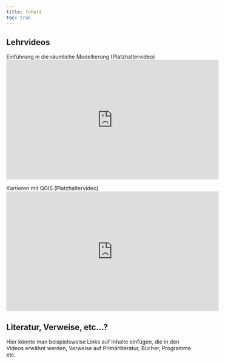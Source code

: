 ```yaml
---
title: Inhalt
toc: true
---
```


## Lehrvideos

<p>
Einführung in die räumliche Modellierung (Platzhaltervideo)
<iframe width="560" height="315" src="https://www.youtube-nocookie.com/embed/6K_ke_kHCe8" frameborder="0" allow="autoplay; encrypted-media" allowfullscreen></iframe>
</p>

<p>
Kartieren mit QGIS (Platzhaltervideo)
<iframe width="560" height="315" src="https://www.youtube-nocookie.com/embed/rpkeBZHrXVQ" frameborder="0" allow="autoplay; encrypted-media" allowfullscreen></iframe>
</p>

## Literatur, Verweise, etc...?

Hier könnte man beispielsweise Links auf Inhalte einfügen, die in den Videos erwähnt werden, Verweise auf Primärliteratur, Bücher, Programme etc.